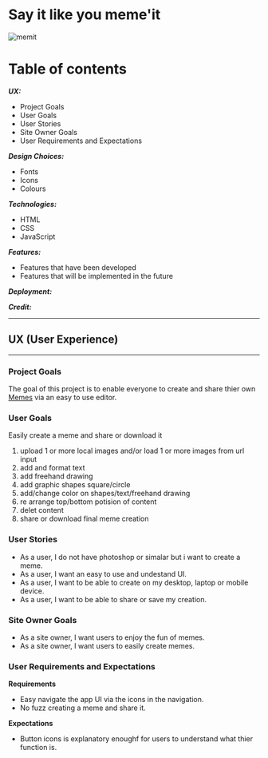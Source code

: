 
# Say it like you meme'it #

![memit](/wireframes/hero-image.png)



# Table of contents

 **_UX:_**
 - Project Goals
- User Goals
- User Stories
- Site Owner Goals
- User Requirements and Expectations
 
**_Design Choices:_**
- Fonts
- Icons
- Colours

**_Technologies:_**
- HTML
- CSS
- JavaScript

 **_Features:_**
- Features that have been developed
- Features that will be implemented in the future

**_Deployment:_**

**_Credit:_**

---
## UX (User Experience) ##
---
### Project Goals ### 
The goal of this project is to enable everyone to create and share thier own [Memes](https://simple.wikipedia.org/wiki/Meme) via an easy to use editor. 

### User Goals ###
Easily create a meme and share or download it
1. upload 1 or more local images and/or load 1 or more images from url input
2. add and format text
3. add freehand drawing
4. add graphic shapes square/circle
5. add/change color on shapes/text/freehand drawing
6. re arrange top/bottom potision of content  
7. delet content 
8. share or download final meme creation


### User Stories ###
- As a user, I do not have photoshop or simalar but i want to create a meme.
- As a user, I want an easy to use and undestand UI.
- As a user, I want to be able to create on my desktop, laptop or mobile device.
- As a user, I want to be able to share or save my creation.

### Site Owner Goals ###
- As a site owner, I want users to enjoy the fun of memes.
- As a site owner, I want users to easily create memes.


### User Requirements and Expectations ###

**Requirements**

- Easy navigate the app UI via the icons in the navigation.
- No fuzz creating a meme and share it.


**Expectations**
- Button icons is explanatory enoughf for users to understand what thier function is.
